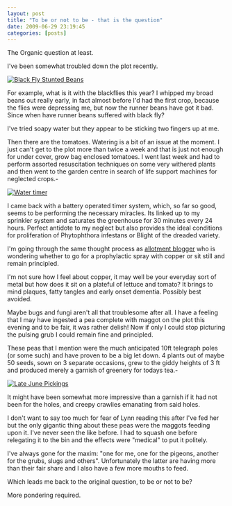 ```yaml
---
layout: post
title: "To be or not to be - that is the question"
date: 2009-06-29 23:19:45
categories: [posts]
---
```


The Organic question at least.

I've been somewhat troubled down the plot recently.

[![Black Fly Stunted Beans](https://farm3.static.flickr.com/2435/3647390125_5e282c755b_m.jpg)](https://www.flickr.com/photos/warriorwomen/3647390125/)

For example, what is it with the blackflies this year? I whipped my broad beans out really early, in fact almost before I'd had the first crop, because the flies were depressing me, but now the runner beans have got it bad. Since when have runner beans suffered with black fly?

I've tried soapy water but they appear to be sticking two fingers up at me.

Then there are the tomatoes. Watering is a bit of an issue at the moment. I just can't get to the plot more than twice a week and that is just not enough for under cover, grow bag enclosed tomatoes. I went last week and had to perform assorted resuscitation techniques on some very withered plants and then went to the garden centre in search of life support machines for neglected crops.-

[![Water timer](https://farm4.static.flickr.com/3211/3647536143_bc5edb49af_m.jpg)](https://www.flickr.com/photos/warriorwomen/3647536143/)

I came back with a battery operated timer system, which, so far so good, seems to be performing the necessary miracles. Its linked up to my sprinkler system and saturates the greenhouse for 30 minutes every 24 hours. Perfect antidote to my neglect but also provides the ideal conditions for proliferation of Phytophthora infestans or Blight of the dreaded variety.

I'm going through the same thought process as [allotment blogger](https://www.gardening-tools-direct.co.uk/blog/2009/06/tomatoes-and-tomato-blight.html) who is wondering whether to go for a prophylactic spray with copper or sit still and remain principled.

I'm not sure how I feel about copper, it may well be your everyday sort of metal but how does it sit on a plateful of lettuce and tomato? It brings to mind plaques, fatty tangles and early onset dementia. Possibly best avoided.

Maybe bugs and fungi aren't all that troublesome after all. I have a feeling that I may have ingested a pea complete with maggot on the plot this evening and to be fair, it was rather delish! Now if only I could stop picturing the pulsing grub I could remain fine and principled.

These peas that I mention were the much anticipated 10ft telegraph poles (or some such) and have proven to be a big let down. 4 plants out of maybe 50 seeds, sown on 3 separate occasions, grew to the giddy heights of 3 ft and produced merely a garnish of greenery for todays tea.-

[![Late June Pickings](https://farm3.static.flickr.com/2575/3672164759_838e38d22b_m.jpg)](https://www.flickr.com/photos/warriorwomen/3672164759/)

It might have been somewhat more impressive than a garnish if it had not been for the holes, and creepy crawlies emanating from said holes.

I don't want to say too much for fear of Lynn reading this after I've fed her but the only gigantic thing about these peas were the maggots feeding upon it. I've never seen the like before. I had to squash one before relegating it to the bin and the effects were "medical" to put it politely.

I've always gone for the maxim: "one for me, one for the pigeons, another for the grubs, slugs and others". Unfortunately the latter are having more than their fair share and I also have a few more mouths to feed.

Which leads me back to the original question, to be or not to be?

More pondering required.
